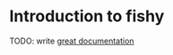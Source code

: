 # Introduction to fishy

TODO: write [great documentation](http://jacobian.org/writing/what-to-write/)
